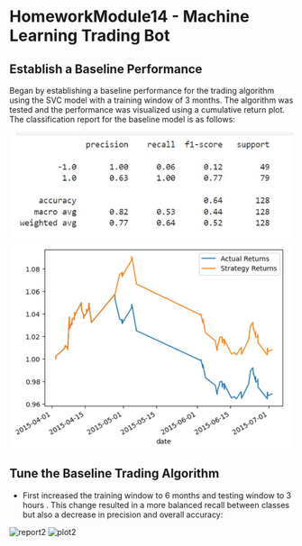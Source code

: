 # HomeworkModule14 - Machine Learning Trading Bot
## Establish a Baseline Performance
Began by establishing a baseline performance for the trading algorithm using the SVC model with a training window of 3 months. The algorithm was tested and the performance was visualized using a cumulative return plot. The classification report for the baseline model is as follows:

![report1](./Pictures/original1.jpg "report1")
![plot1](./Pictures/original2.jpg "plot1")

## Tune the Baseline Trading Algorithm
- First increased the training window to 6 months and testing window to 3 hours . This change resulted in a more balanced recall between classes but also a decrease in precision and overall accuracy:

![report2](./Pictures/tune1.jpg "report2")
![plot2](./Pictures/tune2.jpg "plot2")
